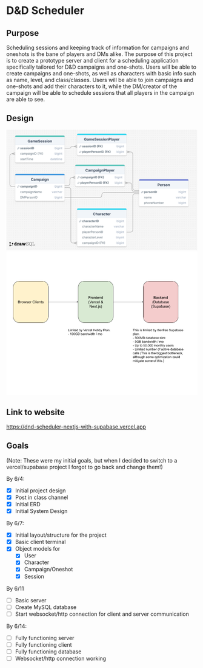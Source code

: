 # D&D Scheduler

## Purpose

Scheduling sessions and keeping track of information for campaigns and oneshots is the bane of players and DMs alike. The purpose of this project is to create a prototype server and client for a scheduling application specifically tailored for D&D campaigns and one-shots. Users will be able to create campaigns and one-shots, as well as characters with basic info such as name, level, and class/classes. Users will be able to join campaigns and one-shots and add their characters to it, while the DM/creator of the campaign will be able to schedule sessions that all players in the campaign are able to see.

## Design
![ERD Document](ERD.png)
![Systems Document](SystemsDiagram.png)

## Link to website
https://dnd-scheduler-nextjs-with-supabase.vercel.app

## Goals
(Note: These were my initial goals, but when I decided to switch to a vercel/supabase project I forgot to go back and change them!)

By 6/4:
- [x] Initial project design
- [x] Post in class channel
- [x] Initial ERD
- [x] Initial System Design

By 6/7:
- [x] Initial layout/structure for the project
- [x] Basic client terminal
- [x] Object models for
  - [x] User
  - [x] Character
  - [x] Campaign/Oneshot
  - [x] Session

By 6/11
- [ ] Basic server
- [ ] Create MySQL database
- [ ] Start websocket/http connection for client and server communication

By 6/14:
- [ ] Fully functioning server
- [ ] Fully functioning client
- [ ] Fully functioning database
- [ ] Websocket/http connection working
